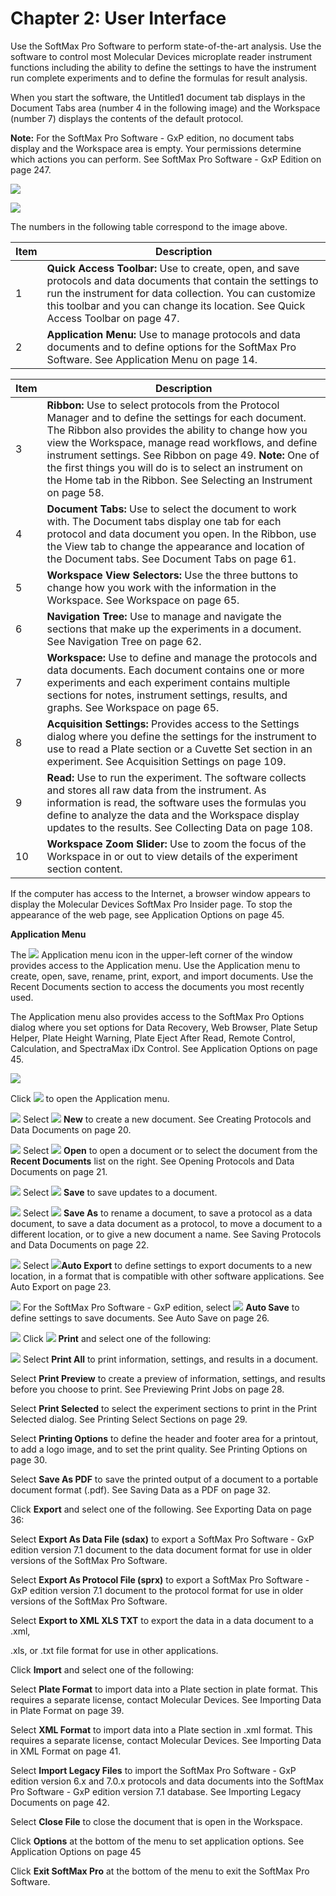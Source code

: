 # Chapter 2: User Interface

Use the SoftMax Pro Software to perform state-of-the-art analysis. Use the software to control most Molecular Devices microplate reader instrument functions including the ability to define the settings to have the instrument run complete experiments and to define the formulas for result analysis.

When you start the software, the Untitled1 document tab displays in the Document Tabs area (number 4 in the following image) and the Workspace (number 7) displays the contents of the default protocol.

**Note:** For the SoftMax Pro Software - GxP edition, no document tabs display and the Workspace area is empty. Your permissions determine which actions you can perform. See SoftMax Pro Software - GxP Edition on page 247.

![](<../../../.gitbook/assets/1 (9).png>)

![](<../../../.gitbook/assets/2 (7).jpeg>)

The numbers in the following table correspond to the image above.

| **Item** | **Description**                                                                                                                                                                                                                                                |
| -------- | -------------------------------------------------------------------------------------------------------------------------------------------------------------------------------------------------------------------------------------------------------------- |
| 1        | **Quick Access Toolbar:** Use to create, open, and save protocols and data documents that contain the settings to run the instrument for data collection. You can customize this toolbar and you can change its location. See Quick Access Toolbar on page 47. |
| 2        | **Application Menu:** Use to manage protocols and data documents and to define options for the SoftMax Pro Software. See Application Menu on page 14.                                                                                                          |

| **Item** | **Description**                                                                                                                                                                                                                                                                                                                                                                                                      |
| -------- | -------------------------------------------------------------------------------------------------------------------------------------------------------------------------------------------------------------------------------------------------------------------------------------------------------------------------------------------------------------------------------------------------------------------- |
| 3        | **Ribbon:** Use to select protocols from the Protocol Manager and to define the settings for each document. The Ribbon also provides the ability to change how you view the Workspace, manage read workflows, and define instrument settings. See Ribbon on page 49. **Note:** One of the first things you will do is to select an instrument on the Home tab in the Ribbon. See Selecting an Instrument on page 58. |
| 4        | **Document Tabs:** Use to select the document to work with. The Document tabs display one tab for each protocol and data document you open. In the Ribbon, use the View tab to change the appearance and location of the Document tabs. See Document Tabs on page 61.                                                                                                                                                |
| 5        | **Workspace View Selectors:** Use the three buttons to change how you work with the information in the Workspace. See Workspace on page 65.                                                                                                                                                                                                                                                                          |
| 6        | **Navigation Tree:** Use to manage and navigate the sections that make up the experiments in a document. See Navigation Tree on page 62.                                                                                                                                                                                                                                                                             |
| 7        | **Workspace:** Use to define and manage the protocols and data documents. Each document contains one or more experiments and each experiment contains multiple sections for notes, instrument settings, results, and graphs. See Workspace on page 65.                                                                                                                                                               |
| 8        | **Acquisition Settings:** Provides access to the Settings dialog where you define the settings for the instrument to use to read a Plate section or a Cuvette Set section in an experiment. See Acquisition Settings on page 109.                                                                                                                                                                                    |
| 9        | **Read:** Use to run the experiment. The software collects and stores all raw data from the instrument. As information is read, the software uses the formulas you define to analyze the data and the Workspace display updates to the results. See Collecting Data on page 108.                                                                                                                                     |
| 10       | **Workspace Zoom Slider:** Use to zoom the focus of the Workspace in or out to view details of the experiment section content.                                                                                                                                                                                                                                                                                       |

If the computer has access to the Internet, a browser window appears to display the Molecular Devices SoftMax Pro Insider page. To stop the appearance of the web page, see Application Options on page 45.

**Application Menu**

The ![](<../../../.gitbook/assets/3 (4).jpeg>) Application menu icon in the upper-left corner of the window provides access to the Application menu. Use the Application menu to create, open, save, rename, print, export, and import documents. Use the Recent Documents section to access the documents you most recently used.

The Application menu also provides access to the SoftMax Pro Options dialog where you set options for Data Recovery, Web Browser, Plate Setup Helper, Plate Height Warning, Plate Eject After Read, Remote Control, Calculation, and SpectraMax iDx Control. See Application Options on page 45.

![](<../../../.gitbook/assets/4 (2).jpeg>)

Click ![](<../../../.gitbook/assets/5 (3).jpeg>) to open the Application menu.

![](<../../../.gitbook/assets/6 (8).png>) Select ![](<../../../.gitbook/assets/7 (8).png>) **New** to create a new document. See Creating Protocols and Data Documents on page 20.

![](<../../../.gitbook/assets/8 (7).png>) Select ![](<../../../.gitbook/assets/9 (2).jpeg>) **Open** to open a document or to select the document from the **Recent Documents** list on the right. See Opening Protocols and Data Documents on page 21.

![](<../../../.gitbook/assets/10 (5).png>) Select ![](<../../../.gitbook/assets/11 (4).jpeg>) **Save** to save updates to a document.

![](<../../../.gitbook/assets/12 (7).png>) Select ![](<../../../.gitbook/assets/13 (2).jpeg>) **Save As** to rename a document, to save a protocol as a data document, to save a data document as a protocol, to move a document to a different location, or to give a new document a name. See Saving Protocols and Data Documents on page 22.

![](<../../../.gitbook/assets/14 (5).png>) Select ![](<../../../.gitbook/assets/15 (4).jpeg>)**Auto Export** to define settings to export documents to a new location, in a format that is compatible with other software applications. See Auto Export on page 23.

![](<../../../.gitbook/assets/16 (5).png>) For the SoftMax Pro Software - GxP edition, select ![](<../../../.gitbook/assets/17 (1).jpeg>) **Auto Save** to define settings to save documents. See Auto Save on page 26.

![](<../../../.gitbook/assets/18 (3).png>) Click ![](<../../../.gitbook/assets/19 (2).jpeg>) **Print** and select one of the following:

![](<../../../.gitbook/assets/20 (3).png>) Select  **Print All** to print information, settings, and results in a document.

&#x20;Select  **Print Preview** to create a preview of information, settings, and results before you choose to print. See Previewing Print Jobs on page 28.

&#x20;Select  **Print Selected** to select the experiment sections to print in the Print Selected dialog. See Printing Select Sections on page 29.

&#x20;Select  **Printing Options** to define the header and footer area for a printout, to add a logo image, and to set the print quality. See Printing Options on page 30.

&#x20;Select  **Save As PDF** to save the printed output of a document to a portable document format (.pdf). See Saving Data as a PDF on page 32.

&#x20;Click  **Export** and select one of the following. See Exporting Data on page 36:

&#x20;Select  **Export As Data File (sdax)** to export a SoftMax Pro Software - GxP edition version 7.1 document to the data document format for use in older versions of the SoftMax Pro Software.

&#x20;Select  **Export As Protocol File (sprx)** to export a SoftMax Pro Software - GxP edition version 7.1 document to the protocol format for use in older versions of the SoftMax Pro Software.

&#x20;Select  **Export to XML XLS TXT** to export the data in a data document to a .xml,

.xls, or .txt file format for use in other applications.

&#x20;Click  **Import** and select one of the following:

&#x20;Select  **Plate Format** to import data into a Plate section in plate format. This requires a separate license, contact Molecular Devices. See Importing Data in Plate Format on page 39.

&#x20;Select  **XML Format** to import data into a Plate section in .xml format. This requires a separate license, contact Molecular Devices. See Importing Data in XML Format on page 41.

&#x20;Select  **Import Legacy Files** to import the SoftMax Pro Software - GxP edition version 6.x and 7.0.x protocols and data documents into the SoftMax Pro Software - GxP edition version 7.1 database. See Importing Legacy Documents on page 42.

&#x20;Select  **Close File** to close the document that is open in the Workspace.

&#x20;Click **Options** at the bottom of the menu to set application options. See Application Options on page 45

&#x20;Click **Exit SoftMax Pro** at the bottom of the menu to exit the SoftMax Pro Software.
